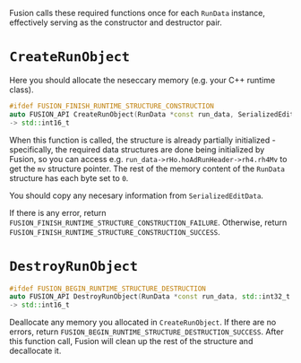 Fusion calls these required functions once for each `RunData` instance, effectively serving as the constructor and destructor pair.

# `CreateRunObject`
Here you should allocate the neseccary memory (e.g. your C++ runtime class).
```cpp
#ifdef FUSION_FINISH_RUNTIME_STRUCTURE_CONSTRUCTION
auto FUSION_API CreateRunObject(RunData *const run_data, SerializedEditData const *const serialized_edit_data, createObjectInfo *const create_object_info) noexcept
-> std::int16_t
```
When this function is called, the structure is already partially initialized - specifically, the required data structures are done being initialized by Fusion, so you can access e.g. `run_data->rHo.hoAdRunHeader->rh4.rh4Mv` to get the `mv` structure pointer.
The rest of the memory content of the `RunData` structure has each byte set to `0`.

You should copy any necesary information from `SerializedEditData`.

If there is any error, return `FUSION_FINISH_RUNTIME_STRUCTURE_CONSTRUCTION_FAILURE`.
Otherwise, return `FUSION_FINISH_RUNTIME_STRUCTURE_CONSTRUCTION_SUCCESS`.

# `DestroyRunObject`
```cpp
#ifdef FUSION_BEGIN_RUNTIME_STRUCTURE_DESTRUCTION
auto FUSION_API DestroyRunObject(RunData *const run_data, std::int32_t const fast) noexcept
-> std::int16_t
```
Deallocate any memory you allocated in `CreateRunObject`.
If there are no errors, return `FUSION_BEGIN_RUNTIME_STRUCTURE_DESTRUCTION_SUCCESS`.
After this function call, Fusion will clean up the rest of the structure and decallocate it.

